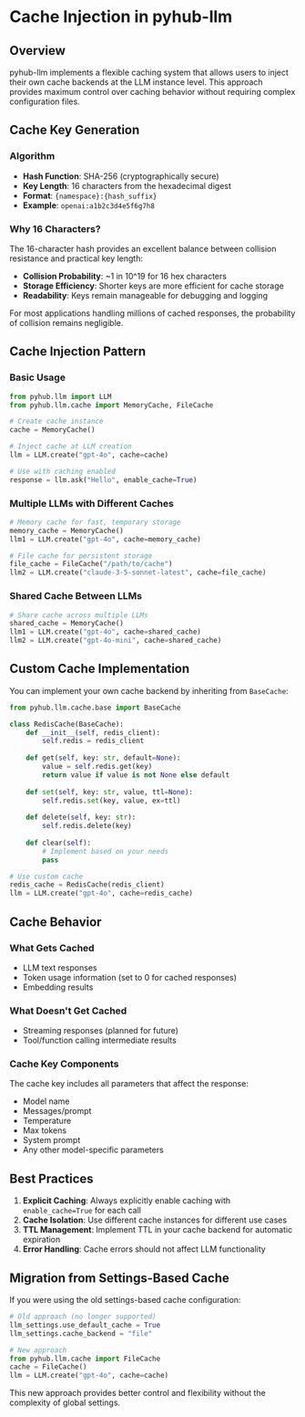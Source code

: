 # Cache Injection in pyhub-llm

## Overview

pyhub-llm implements a flexible caching system that allows users to inject their own cache backends at the LLM instance level. This approach provides maximum control over caching behavior without requiring complex configuration files.

## Cache Key Generation

### Algorithm
- **Hash Function**: SHA-256 (cryptographically secure)
- **Key Length**: 16 characters from the hexadecimal digest
- **Format**: `{namespace}:{hash_suffix}`
- **Example**: `openai:a1b2c3d4e5f6g7h8`

### Why 16 Characters?

The 16-character hash provides an excellent balance between collision resistance and practical key length:

- **Collision Probability**: ~1 in 10^19 for 16 hex characters
- **Storage Efficiency**: Shorter keys are more efficient for cache storage
- **Readability**: Keys remain manageable for debugging and logging

For most applications handling millions of cached responses, the probability of collision remains negligible.

## Cache Injection Pattern

### Basic Usage

```python
from pyhub.llm import LLM
from pyhub.llm.cache import MemoryCache, FileCache

# Create cache instance
cache = MemoryCache()

# Inject cache at LLM creation
llm = LLM.create("gpt-4o", cache=cache)

# Use with caching enabled
response = llm.ask("Hello", enable_cache=True)
```

### Multiple LLMs with Different Caches

```python
# Memory cache for fast, temporary storage
memory_cache = MemoryCache()
llm1 = LLM.create("gpt-4o", cache=memory_cache)

# File cache for persistent storage
file_cache = FileCache("/path/to/cache")
llm2 = LLM.create("claude-3-5-sonnet-latest", cache=file_cache)
```

### Shared Cache Between LLMs

```python
# Share cache across multiple LLMs
shared_cache = MemoryCache()
llm1 = LLM.create("gpt-4o", cache=shared_cache)
llm2 = LLM.create("gpt-4o-mini", cache=shared_cache)
```

## Custom Cache Implementation

You can implement your own cache backend by inheriting from `BaseCache`:

```python
from pyhub.llm.cache.base import BaseCache

class RedisCache(BaseCache):
    def __init__(self, redis_client):
        self.redis = redis_client
    
    def get(self, key: str, default=None):
        value = self.redis.get(key)
        return value if value is not None else default
    
    def set(self, key: str, value, ttl=None):
        self.redis.set(key, value, ex=ttl)
    
    def delete(self, key: str):
        self.redis.delete(key)
    
    def clear(self):
        # Implement based on your needs
        pass

# Use custom cache
redis_cache = RedisCache(redis_client)
llm = LLM.create("gpt-4o", cache=redis_cache)
```

## Cache Behavior

### What Gets Cached
- LLM text responses
- Token usage information (set to 0 for cached responses)
- Embedding results

### What Doesn't Get Cached
- Streaming responses (planned for future)
- Tool/function calling intermediate results

### Cache Key Components
The cache key includes all parameters that affect the response:
- Model name
- Messages/prompt
- Temperature
- Max tokens
- System prompt
- Any other model-specific parameters

## Best Practices

1. **Explicit Caching**: Always explicitly enable caching with `enable_cache=True` for each call
2. **Cache Isolation**: Use different cache instances for different use cases
3. **TTL Management**: Implement TTL in your cache backend for automatic expiration
4. **Error Handling**: Cache errors should not affect LLM functionality

## Migration from Settings-Based Cache

If you were using the old settings-based cache configuration:

```python
# Old approach (no longer supported)
llm_settings.use_default_cache = True
llm_settings.cache_backend = "file"

# New approach
from pyhub.llm.cache import FileCache
cache = FileCache()
llm = LLM.create("gpt-4o", cache=cache)
```

This new approach provides better control and flexibility without the complexity of global settings.
